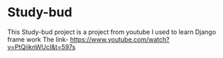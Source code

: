 # Study-bud
This Study-bud project is a project from youtube I used to learn Django frame work 
The link- https://www.youtube.com/watch?v=PtQiiknWUcI&t=597s
